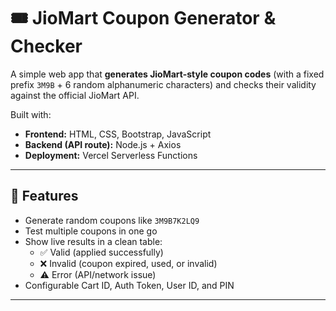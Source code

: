 # 🎟️ JioMart Coupon Generator & Checker

A simple web app that **generates JioMart-style coupon codes** (with a fixed prefix `3M9B` + 6 random alphanumeric characters) and checks their validity against the official JioMart API.

Built with:
- **Frontend:** HTML, CSS, Bootstrap, JavaScript
- **Backend (API route):** Node.js + Axios
- **Deployment:** Vercel Serverless Functions

---

## 🚀 Features
- Generate random coupons like `3M9B7K2LQ9`
- Test multiple coupons in one go
- Show live results in a clean table:
  - ✅ Valid (applied successfully)
  - ❌ Invalid (coupon expired, used, or invalid)
  - ⚠️ Error (API/network issue)
- Configurable Cart ID, Auth Token, User ID, and PIN

---

